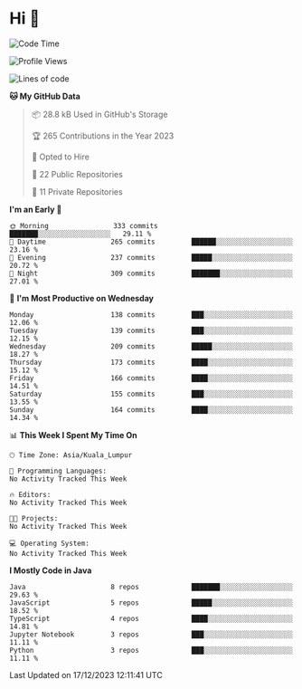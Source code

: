 <h1>Hi 👋</h1>

<!--START_SECTION:waka-->
![Code Time](http://img.shields.io/badge/Code%20Time-449%20hrs%2015%20mins-blue)

![Profile Views](http://img.shields.io/badge/Profile%20Views-0-blue)

![Lines of code](https://img.shields.io/badge/From%20Hello%20World%20I%27ve%20Written-1.2%20million%20lines%20of%20code-blue)

**🐱 My GitHub Data** 

> 📦 28.8 kB Used in GitHub's Storage 
 > 
> 🏆 265 Contributions in the Year 2023
 > 
> 💼 Opted to Hire
 > 
> 📜 22 Public Repositories 
 > 
> 🔑 11 Private Repositories 
 > 
**I'm an Early 🐤** 

```text
🌞 Morning                333 commits         ███████░░░░░░░░░░░░░░░░░░   29.11 % 
🌆 Daytime                265 commits         ██████░░░░░░░░░░░░░░░░░░░   23.16 % 
🌃 Evening                237 commits         █████░░░░░░░░░░░░░░░░░░░░   20.72 % 
🌙 Night                  309 commits         ███████░░░░░░░░░░░░░░░░░░   27.01 % 
```
📅 **I'm Most Productive on Wednesday** 

```text
Monday                   138 commits         ███░░░░░░░░░░░░░░░░░░░░░░   12.06 % 
Tuesday                  139 commits         ███░░░░░░░░░░░░░░░░░░░░░░   12.15 % 
Wednesday                209 commits         █████░░░░░░░░░░░░░░░░░░░░   18.27 % 
Thursday                 173 commits         ████░░░░░░░░░░░░░░░░░░░░░   15.12 % 
Friday                   166 commits         ████░░░░░░░░░░░░░░░░░░░░░   14.51 % 
Saturday                 155 commits         ███░░░░░░░░░░░░░░░░░░░░░░   13.55 % 
Sunday                   164 commits         ████░░░░░░░░░░░░░░░░░░░░░   14.34 % 
```


📊 **This Week I Spent My Time On** 

```text
🕑︎ Time Zone: Asia/Kuala_Lumpur

💬 Programming Languages: 
No Activity Tracked This Week

🔥 Editors: 
No Activity Tracked This Week

🐱‍💻 Projects: 
No Activity Tracked This Week

💻 Operating System: 
No Activity Tracked This Week
```

**I Mostly Code in Java** 

```text
Java                     8 repos             ███████░░░░░░░░░░░░░░░░░░   29.63 % 
JavaScript               5 repos             █████░░░░░░░░░░░░░░░░░░░░   18.52 % 
TypeScript               4 repos             ████░░░░░░░░░░░░░░░░░░░░░   14.81 % 
Jupyter Notebook         3 repos             ███░░░░░░░░░░░░░░░░░░░░░░   11.11 % 
Python                   3 repos             ███░░░░░░░░░░░░░░░░░░░░░░   11.11 % 
```




 Last Updated on 17/12/2023 12:11:41 UTC
<!--END_SECTION:waka-->
